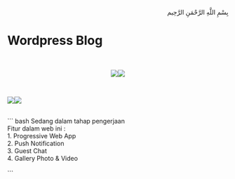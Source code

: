 <p align="right">
بِسْمِ اللَّهِ الرَّحْمَنِ الرَّحِيم 
</p>

# Wordpress Blog

<br>
<p align="center">
<img src="https://blog.afrizalmy.com/gambar/desktop1.png"/><img src="https://blog.afrizalmy.com/gambar/desktop2.png"/></p><br>
<p align="left">
<img src="https://blog.afrizalmy.com/gambar/hp1.png"/><img src="https://blog.afrizalmy.com/gambar/hp2.png"/></p><br>
``` bash
Sedang dalam tahap pengerjaan<br>
Fitur dalam web ini :<br>
1. Progressive Web App<br>
2. Push Notification<br>
3. Guest Chat<br>
4. Gallery Photo & Video<br><br>
```
